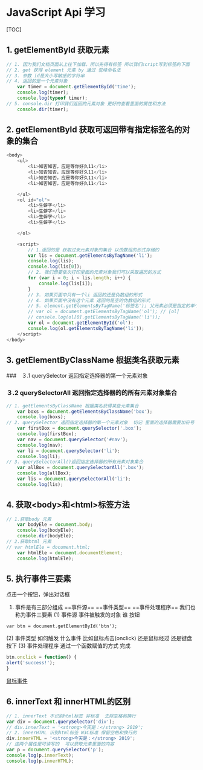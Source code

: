 # JavaScript Api 学习

[TOC]



##  1. getElementById 获取元素

```js
// 1. 因为我们文档页面从上往下加载，所以先得有标签 所以我们script写到标签的下面
// 2. get 获得 element 元素 by 通过 驼峰命名法
// 3. 参数 id是大小写敏感的字符串
// 4. 返回的是一个元素对象
	var timer = document.getElementById('time');
	console.log(timer);
	console.log(typeof timer);
// 5. console.dir 打印我们返回的元素对象 更好的查看里面的属性和方法
	console.dir(timer);
```

## 2. getElementById 获取可返回带有指定标签名的对象的集合

```js
<body>
    <ul>
        <li>知否知否，应是等你好久11</li>
        <li>知否知否，应是等你好久11</li>
        <li>知否知否，应是等你好久11</li>
        <li>知否知否，应是等你好久11</li>

    </ul>
    <ol id="ol">
        <li>生僻字</li>
        <li>生僻字</li>
        <li>生僻字</li>
        <li>生僻字</li>

    </ol>

    <script>
        // 1.返回的是 获取过来元素对象的集合 以伪数组的形式存储的
        var lis = document.getElementsByTagName('li');
        console.log(lis);
        console.log(lis[0]);
        // 2. 我们想要依次打印里面的元素对象我们可以采取遍历的方式
        for (var i = 0; i < lis.length; i++) {
            console.log(lis[i]);
        }
        // 3. 如果页面中只有一个li 返回的还是伪数组的形式
        // 4. 如果页面中没有这个元素 返回的是空的伪数组的形式
        // 5. element.getElementsByTagName('标签名'); 父元素必须是指定的单个元素
        // var ol = document.getElementsByTagName('ol'); // [ol]
        // console.log(ol[0].getElementsByTagName('li'));
        var ol = document.getElementById('ol');
        console.log(ol.getElementsByTagName('li'));
    </script>
</body>
```

## 3. getElementByClassName 根据类名获取元素

###　３.1 querySelector 返回指定选择器的第一个元素对象

### ３.2 querySelectorAll 返回指定选择器的的所有元素对象集合

```js
// 1. getElementsByClassName 根据类名获得某些元素集合
	var boxs = document.getElementsByClassName('box');
	console.log(boxs);
// 2. querySelector 返回指定选择器的第一个元素对象  切记 里面的选择器需要加符号 .box  #nav
	var firstBox = document.querySelector('.box');
	console.log(firstBox);
	var nav = document.querySelector('#nav');
	console.log(nav);
	var li = document.querySelector('li');
	console.log(li);
// 3. querySelectorAll()返回指定选择器的所有元素对象集合
    var allBox = document.querySelectorAll('.box');
    console.log(allBox);
    var lis = document.querySelectorAll('li');
    console.log(lis);
```

## 4. 获取\<body>和\<html>标签方法

```js
// 1.获取body 元素
	var bodyEle = document.body;
	console.log(bodyEle);
	console.dir(bodyEle);
// 2.获取html 元素
// var htmlEle = document.html;
	var htmlEle = document.documentElement;
	console.log(htmlEle);
```

## 5. 执行事件三要素

点击一个按钮，弹出对话框
 1. 事件是有三部分组成  ==事件源==  ==事件类型==  ==事件处理程序==   我们也称为事件三要素
  (1) 事件源 事件被触发的对象   谁  按钮

  `var btn = document.getElementById('btn');`

  (2) 事件类型  如何触发 什么事件 比如鼠标点击(onclick) 还是鼠标经过 还是键盘按下
  (3) 事件处理程序  通过一个函数赋值的方式 完成

  ```js
  btn.onclick = function() {
  alert('success!');
  }
  ```

[鼠标事件](https://www.w3cschool.cn/htmltags/ref-eventattributes.html)

## 6. innerText 和 innerHTML的区别

```js
// 1. innerText 不识别html标签 非标准  去除空格和换行
var div = document.querySelector('div');
// div.innerText = '<strong>今天是：</strong> 2019';
// 2. innerHTML 识别html标签 W3C标准 保留空格和换行的
div.innerHTML = '<strong>今天是：</strong> 2019';
// 这两个属性是可读写的  可以获取元素里面的内容
var p = document.querySelector('p');
console.log(p.innerText);
console.log(p.innerHTML);
```

